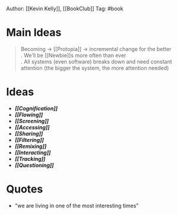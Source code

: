 Author: [[Kevin Kelly]], [[BookClub]]
Tag: #book 
# Main Ideas
> Becoming -> [[Protopia]] -> incremental change for the better  
> .
> We’ll be [[Newbie]]s more often than ever  
> .
> All systems (even software) breaks down and need constant attention (the bigger the system, the more attention needed)

# Ideas
- ***[[Cognification]]***
- ***[[Flowing]]***
- ***[[Screening]]***
- ***[[Accessing]]***
- ***[[Sharing]]***
- ***[[Filtering]]***
- ***[[Remixing]]***
- ***[[Interacting]]***
- ***[[Tracking]]***
- ***[[Questioning]]***

# Quotes
- "we are living in one of the most interesting times"